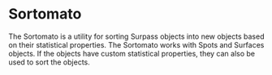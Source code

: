 # Sortomato
The Sortomato is a utility for sorting Surpass objects into new objects based on their statistical properties. The Sortomato works with Spots and Surfaces objects. If the objects have custom statistical properties, they can also be used to sort the objects.

